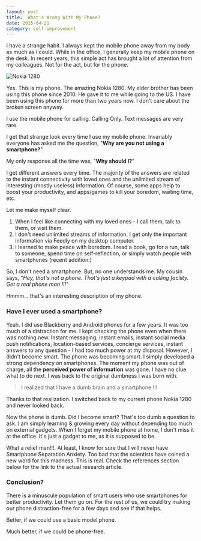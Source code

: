 ```yaml
---
layout: post
title:  What's Wrong With My Phone?
date: 2015-04-21
category: self-improvement
---
```


I have a strange habit. I always kept the mobile phone away from my body as much as I could. While in the office, I generally keep my mobile phone on the desk. In recent years, this simple act has brought a lot of attention from my colleagues. Not for the act, but for the phone.

![Nokia 1280]({{site.img-path}}/nokia-1280.jpg)  

Yes. This is my phone. The amazing Nokia 1280. My elder brother has been using this phone since 2010. He gave it to me while going to the US. I have been using this phone for more than two years now. I don't care about the broken screen anyway.

I use the mobile phone for calling. Calling Only. Text messages are very rare.

I get that strange look every time I use my mobile phone. Invariably everyone has asked me the question, "**Why are you not using a smartphone?**"

My only response all the time was, "**Why should I?**"

I get different answers every time. The majority of the answers are related to the instant connectivity with loved ones and the unlimited stream of interesting (mostly useless) information. Of course, some apps help to boost your productivity, and apps/games to kill your boredom, waiting time, etc.

Let me make myself clear.

1. When I feel like connecting with my loved ones - I call them, talk to them, or visit them.
2. I don't need unlimited streams of information. I get only the important information via Feedly on my desktop computer.
3. I learned to make peace with boredom. I read a book, go for a run, talk to someone, spend time on self-reflection, or simply watch people with smartphones (recent addition:)

So, I don't need a smartphone. But, no one understands me. My cousin says, "_Hey, that's not a phone. That's just a keypad with a calling facility. Get a real phone man !!!_"

Hmmm... that's an interesting description of my phone.

### Have I ever used a smartphone?

Yeah. I did use Blackberry and Android phones for a few years. It was too much of a distraction for me. I kept checking the phone even when there was nothing new. Instant messaging, instant emails, instant social media push notifications, location-based services, concierge services, instant answers to any question - I had too much power at my disposal. However, I didn't become smart. The phone was becoming smart. I simply developed a strong dependency on smartphones. The moment my phone was out of charge, all the **perceived power of information** was gone. I have no clue what to do next. I was back to the original dumbness I was born with. 

> I realized that I have a dumb brain and a smartphone !!!

Thanks to that realization. I switched back to my current phone Nokia 1280 and never looked back. 

Now the phone is dumb. Did I become smart? That's too dumb a question to ask. I am simply learning & growing every day without depending too much on external gadgets. When I forget my mobile phone at home, I don't miss it at the office. It's just a gadget to me, as it is supposed to be. 

What a relief man!!!. At least, I know for sure that I will never have Smartphone Separation Anxiety. Too bad that the scientists have coined a new word for this madness. This is real. Check the references section below for the link to the actual research article.

### Conclusion?

There is a minuscule population of smart users who use smartphones for better productivity. Let them go on. For the rest of us, we could try making our phone distraction-free for a few days and see if that helps.

Better, if we could use a basic model phone.  

Much better, if we could be phone-free.  
